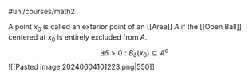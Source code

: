 #uni/courses/math2 

A point $x_{0}$ is called an exterior point of an [[Area]] $A$ if the [[Open Ball]] centered at $x_{0}$ is entirely excluded from $A$.
$$
\exists \delta > 0: B_{\delta}(x_{0}) \subseteq A^{c}
$$
![[Pasted image 20240604101223.png|550]]